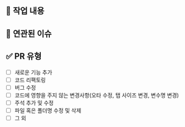 ## 📝 작업 내용
<!---- 변경 사항 및 관련 이슈 예시
- 컨트롤러 API 수정
- Entity 생성자 추가
- 등등
-->

<!---- 스크린샷 (선택) -->

## 🔗 연관된 이슈
<!---- Related to: #(Isuue Number) -->

<!---- 리뷰 요구사항 (선택) -->

<!---- 현재 버그 (선택) -->

## ✅ PR 유형

- [ ] 새로운 기능 추가
- [ ] 코드 리팩토링
- [ ] 버그 수정
- [ ] 코드에 영향을 주지 않는 변경사항(오타 수정, 탭 사이즈 변경, 변수명 변경)
- [ ] 주석 추가 및 수정
- [ ] 파일 혹은 폴더명 수정 및 삭제
- [ ] 그 외
